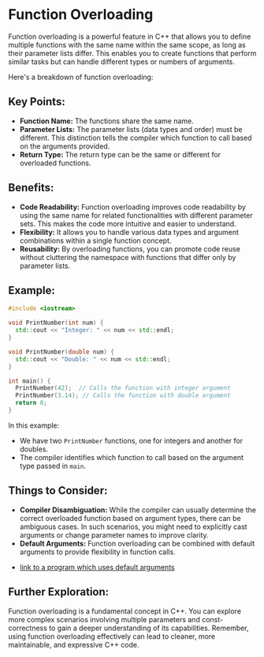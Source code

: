# Function Overloading

Function overloading is a powerful feature in C++ that allows you to define multiple functions with the same name within the same scope, as long as their parameter lists differ. This enables you to create functions that perform similar tasks but can handle different types or numbers of arguments.

Here's a breakdown of function overloading:

## Key Points:

* **Function Name:**  The functions share the same name.
* **Parameter Lists:** The parameter lists (data types and order) must be different. This distinction tells the compiler which function to call based on the arguments provided.
* **Return Type:** The return type can be the same or different for overloaded functions.

## Benefits:

* **Code Readability:** Function overloading improves code readability by using the same name for related functionalities with different parameter sets. This makes the code more intuitive and easier to understand.
* **Flexibility:** It allows you to handle various data types and argument combinations within a single function concept.
* **Reusability:** By overloading functions, you can promote code reuse without cluttering the namespace with functions that differ only by parameter lists.

## Example: 

```c++
#include <iostream>

void PrintNumber(int num) {
  std::cout << "Integer: " << num << std::endl;
}

void PrintNumber(double num) {
  std::cout << "Double: " << num << std::endl;
}

int main() {
  PrintNumber(42);  // Calls the function with integer argument
  PrintNumber(3.14); // Calls the function with double argument
  return 0;
}
```

In this example:

* We have two `PrintNumber` functions, one for integers and another for doubles.
* The compiler identifies which function to call based on the argument type passed in `main`.

## Things to Consider:

* **Compiler Disambiguation:** While the compiler can usually determine the correct overloaded function based on argument types, there can be ambiguous cases. In such scenarios, you might need to explicitly cast arguments or change parameter names to improve clarity.
* **Default Arguments:** Function overloading can be combined with default arguments to provide flexibility in function calls.

- [link to a program which uses default arguments](../source/cpp/defaultarguments.cpp)

## Further Exploration:

Function overloading is a fundamental concept in C++. You can explore more complex scenarios involving multiple parameters and const-correctness to gain a deeper understanding of its capabilities. Remember, using function overloading effectively can lead to cleaner, more maintainable, and expressive C++ code.